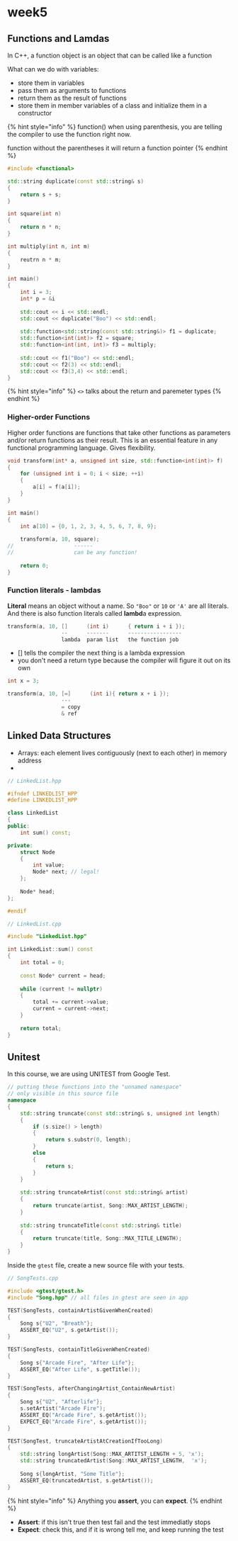 # week5

## Functions and Lamdas

In C++, a function object is an object that can be called like a function

What can we do with variables: 

* store them in variables 
* pass them as arguments to functions 
* return them as the result of functions 
* store them in member variables of a class and initialize them in a constructor 

{% hint style="info" %}
function\(\) when using parenthesis, you are telling the compiler to use the function right now. 

function without the parentheses it will return a function pointer
{% endhint %}



```cpp
#include <functional>

std::string duplicate(const std::string& s)
{
    return s + s;
}

int square(int n)
{
    return n * n;
}

int multiply(int n, int m)
{
    reutrn n * m;
}

int main()
{
    int i = 3;
    int* p = &i
    
    std::cout << i << std::endl;
    std::cout << duplicate("Boo") << std::endl;
    
    std::function<std::string(const std::string&)> f1 = duplicate;
    std::function<int(int)> f2 = square;
    std::function<int(int, int)> f3 = multiply;
    
    std::cout << f1("Boo") << std::endl;
    std::cout << f2(3) << std::endl;
    std::cout << f3(3,4) << std::endl;
}
```

{% hint style="info" %}
`<>` talks about the return and paremeter types
{% endhint %}

### Higher-order Functions

Higher order functions are functions that take other functions as parameters and/or return functions as their result. This is an essential feature in any functional programming language. Gives flexibility.

```cpp
void transform(int* a, unsigned int size, std::function<int(int)> f)
{
    for (unsigned int i = 0; i < size; ++i)
    {
        a[i] = f(a[i]);
    }
}

int main()
{
    int a[10] = {0, 1, 2, 3, 4, 5, 6, 7, 8, 9};
    
    transform(a, 10, square);
//                   ------ 
//                   can be any function!
    
    return 0;
}
```

### Function literals - lambdas 

**Literal** means an object without a name. So `"Boo"` or `10` or `'A'` are all literals. And there is also function literals called **lambd**a expression.

```cpp
transform(a, 10, []      (int i)      { return i + i });
                 --      -------      -----------------
                 lambda  param list   the function job
```

* \[\] tells the compiler the next thing is a lambda expression 
* you don't need a return type because the compiler will figure it out on its own

```cpp
int x = 3;

transform(a, 10, [=]      (int i){ return x + i });
                 ---     
                 = copy     
                 & ref
```

## Linked Data Structures

* Arrays: each element lives contiguously \(next to each other\) in memory address 
* 
```cpp
// LinkedList.hpp

#ifndef LINKEDLIST_HPP
#define LINKEDLIST_HPP

class LinkedList 
{
public:
    int sum() const;

private:
    struct Node
    {
        int value;
        Node* next; // legal!
    };
    
    Node* head;
};

#endif
```



```cpp
// LinkedList.cpp

#include "LinkedList.hpp"

int LinkedList::sum() const
{
    int total = 0;
    
    const Node* current = head;
    
    while (current != nullptr)
    {
        total += current->value;
        current = current->next;
    }
    
    return total;
}
```

## Unitest

In this course, we are using UNITEST from Google Test.

```cpp
// putting these functions into the "unnamed namespace"
// only visible in this source file
namespace
{
    std::string truncate(const std::string& s, unsigned int length)
    {
        if (s.size() > length)
        {
            return s.substr(0, length);
        }
        else
        {
            return s;
        }
    }
    
    std::string truncateArtist(const std::string& artist)
    {
        return truncate(artist, Song::MAX_ARTIST_LENGTH);
    }
    
    std::string truncateTitle(const std::string& title)
    {
        return truncate(title, Song::MAX_TITLE_LENGTH);
    }
}
```

Inside the `gtest` file, create a new source file with your tests. 

```cpp
// SongTests.cpp

#include <gtest/gtest.h>
#include "Song.hpp" // all files in gtest are seen in app

TEST(SongTests, containArtistGivenWhenCreated)
{
    Song s{"U2", "Breath"};
    ASSERT_EQ("U2", s.getArtist());
}

TEST(SongTests, containTitleGivenWhenCreated)
{
    Song s{"Arcade Fire", "After Life"};
    ASSERT_EQ("After Life", s.getTitle());
}

TEST(SongTests, afterChangingArtist_ContainNewArtist)
{
    Song s{"U2", "Afterlife"};
    s.setArtist("Arcade Fire");
    ASSERT_EQ("Arcade Fire", s.getArtist());
    EXPECT_EQ("Arcade Fire", s.getArtist());
}

TEST(SongTest, truncateArtistAtCreationIfTooLong)
{
    std::string longArtist(Song::MAX_ARTITST_LENGTH + 5, 'x');
    std::string truncatedArtist(Song::MAX_ARTIST_LENGTH,  'x');
    
    Song s{longArtist, "Some Title"};
    ASSERT_EQ(truncatedArtist, s.getArtist());
}
```

{% hint style="info" %}
Anything you **assert**, you can **expect**.
{% endhint %}

* **Assert**: if this isn't true then test fail and the test immediatly stops
* **Expect**: check this, and if it is wrong tell me, and keep running the test

